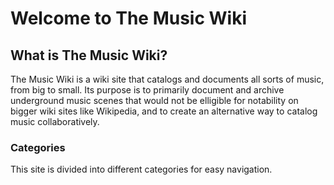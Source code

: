 # Welcome to The Music Wiki
## What is The Music Wiki?
The Music Wiki is a wiki site that catalogs and documents all sorts of music, from big to small. Its purpose is to primarily document and archive underground music scenes that would not be elligible for notability on bigger wiki sites like Wikipedia, and to create an alternative way to catalog music collaboratively.

### Categories
This site is divided into different categories for easy navigation.
